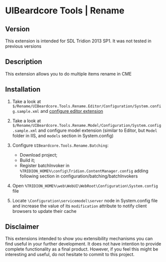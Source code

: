 ﻿UIBeardcore Tools | Rename
================================================
	
## Version
This extension is intended for SDL Tridion 2013 SP1. It was not tested in previous versions

## Description
This extension allows you to do multiple items rename in CME

## Installation

1. Take a look at `$/Rename/UIBeardcore.Tools.Rename.Editor/Configuration/System.config.sample.xml` and [configure editor extension](http://tridion.uibeardcore.com/2013/04/editor-extension/ "Extensibility | Creating Editor Extension")

2. Take a look at `$/Rename/UIBeardcore.Tools.Rename.Model/Configuration/System.config.sample.xml` and configure model extension (similar to Editor, but `Model` folder in IIS, and `models` section in System.config)

3. Configure `UIBeardcore.Tools.Rename.Batching`:

    * Download project;
    * Build it;
    * Register batchInvoker in `%TRIDION_HOME%\config\Tridion.ContentManager.config` adding following section in configuration/batching/batchInvokers

4. Open `%TRIDION_HOME%\web\WebUI\WebRoot\Configuration\System.config` file

5. Locate `\Configuration\servicemodel\server` node in System.config file and increase the value of its `modification` attribute to notify client browsers to update their cache

## Disclaimer
This extensions intended to show you extensibility mechanisms you can find useful in your further development. It does not have intention to provide complete functionality as a final product. However, if you feel this might be interesting and useful, do not hesitate to commit to this project. 